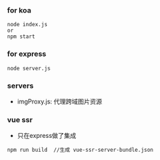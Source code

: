 ### for koa
```
node index.js
or
npm start
```

### for express
```
node server.js
```

### servers
- imgProxy.js: 代理跨域图片资源

### vue ssr
- 只在express做了集成
```
npm run build  //生成 vue-ssr-server-bundle.json
```
